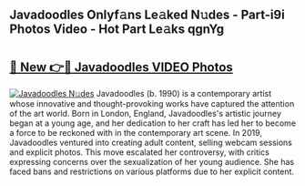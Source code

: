 ## Javadoodles Onlyf𝚊ns Le𝚊ked N𝚞des - Part-i9i Photos Video - Hot Part Le𝚊ks qgnYg

# <h2><a href="http://ab75700.deff.icu/?id=Javadoodles">🔗 New 👉🔴 Javadoodles VIDEO Photos</a></h2>

[![Javadoodles N𝚞des](https://i.imgur.com/rIISA9y.gif)](http://ab75700.deff.icu/?id=Javadoodles)
Javadoodles (b. 1990) is a contemporary artist whose innovative and thought-provoking works have captured the attention of the art world. Born in London, England, Javadoodles's artistic journey began at a young age, and her dedication to her craft has led her to become a force to be reckoned with in the contemporary art scene. In 2019, Javadoodles ventured into creating adult content, selling webcam sessions and explicit photos. This move escalated her controversy, with critics expressing concerns over the sexualization of her young audience. She has faced bans and restrictions on various platforms due to her explicit content.
